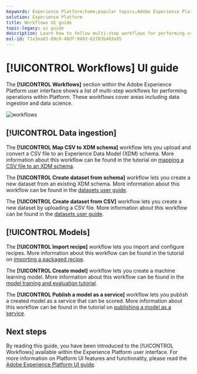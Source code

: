 ```yaml
---
keywords: Experience Platform;home;popular topics;Adobe Experience Platform;user guide;ui guide;workflows ui guide;workflows;workflows user guide;
solution: Experience Platform
title: Workflows UI guide
topic-legacy: ui guide
description: Learn how to follow multi-step workflows for performing common operations within the Adobe Experience Platform user interface.
exl-id: f1a3ea83-09c9-48df-9493-62f03b403a95
---
```

# [!UICONTROL Workflows] UI guide

The **[!UICONTROL Workflows]** section within the Adobe Experience Platform user interface shows a list of multi-step workflows for performing operations within Platform. These workflows cover areas including data ingestion and data science.

![workflows](./images/workflows/workflows.png)

## [!UICONTROL Data ingestion]

The **[!UICONTROL Map CSV to XDM schema]** workflow lets you upload and convert a CSV file to an Experience Data Model (XDM) schema. More information about this workflow can be found in the tutorial on [mapping a CSV file to an XDM schema](../ingestion/tutorials/map-a-csv-file.md).

The **[!UICONTROL Create dataset from schema]** workflow lets you create a new dataset from an existing XDM schema. More information about this workflow can be found in the [datasets user guide](../catalog/datasets/user-guide.md#schema).

The **[!UICONTROL Create dataset from CSV]** workflow lets you create a new dataset by uploading a CSV file. More information about this workflow can be found in the [datasets user guide](../catalog/datasets/user-guide.md#csv).

## [!UICONTROL Models]

The **[!UICONTROL Import recipe]** workflow lets you import and configure recipes. More information about this workflow can be found in the tutorial on [importing a packaged recipe](../data-science-workspace/models-recipes/import-packaged-recipe-ui.md).

The **[!UICONTROL Create model]** workflow lets you create a machine learning model. More information about this workflow can be found in the [model training and evaluation tutorial](../data-science-workspace/models-recipes/train-evaluate-model-ui.md).

The **[!UICONTROL Publish a model as a service]** workflow lets you publish a created model as a service that can be scored. More information about this workflow can be found in the tutorial on [publishing a model as a service](../data-science-workspace/models-recipes/publish-model-service-ui.md).

## Next steps

By reading this guide, you have been introduced to the [!UICONTROL Workflows] available within the Experience Platform user interface. For more information on Platform UI features and functionality, please read the [Adobe Experience Platform UI guide](ui-guide.md).
